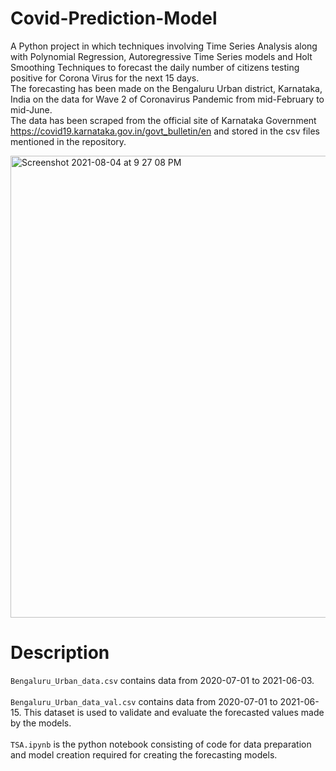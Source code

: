 # Covid-Prediction-Model
A Python project in which techniques involving Time Series Analysis along with Polynomial Regression, Autoregressive Time Series models and Holt Smoothing Techniques to forecast the daily number of citizens testing positive for Corona Virus for the next 15 days.<br>
The forecasting has been made on the Bengaluru Urban district, Karnataka, India on the data for Wave 2 of Coronavirus Pandemic from mid-February to mid-June.<br>
The data has been scraped from the official site of Karnataka Government https://covid19.karnataka.gov.in/govt_bulletin/en and stored in the csv files mentioned in the repository.<br>

<img width="739" alt="Screenshot 2021-08-04 at 9 27 08 PM" src="https://user-images.githubusercontent.com/63745797/128213973-ae43677b-c66e-43b7-87ff-2e3caa2acdab.png">

# Description
`Bengaluru_Urban_data.csv` contains data from 2020-07-01 to 2021-06-03.<br><br>
`Bengaluru_Urban_data_val.csv` contains data from 2020-07-01 to 2021-06-15. This dataset is used to validate and evaluate the forecasted values made by the models.<br><br>
`TSA.ipynb` is the python notebook consisting of code for data preparation and model creation required for creating the forecasting models.<br>

